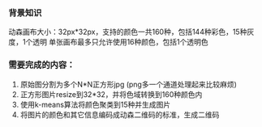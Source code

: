 ### 背景知识
动森画布大小：32px*32px，支持的颜色一共160种，包括144种彩色，15种灰度，1个透明
单张画布最多只允许使用16种颜色，包括1个透明色

### 需要完成的内容：
1. 原始图分割为多个N*N正方形jpg (png多一个通道处理起来比较麻烦)
2. 正方形图片resize到32*32，并将色域转换到160种颜色内
3. 使用k-means算法将颜色聚类到15种并生成图片
4. 将图片的颜色和其它信息编码成动森二维码的标准，生成二维码
